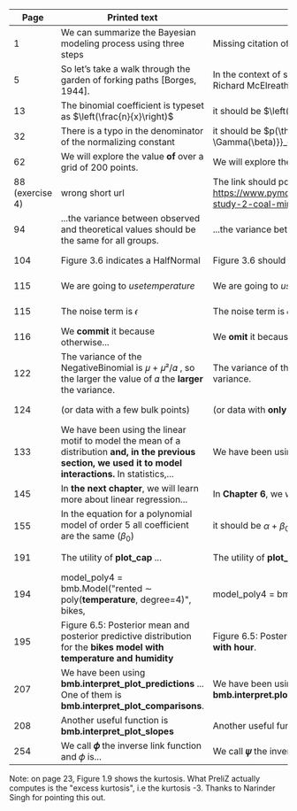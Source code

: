 | Page | Printed text | Correct text | Thanks |
|------|--------------|--------------|------|
| 1 | We can summarize the Bayesian modeling process using three steps | Missing citation of [Bayesian Data Analysis](https://sites.stat.columbia.edu/gelman/book) by Gelman et al | Bob Carpenter |
| 5 | So let’s take a walk through the garden of forking paths [Borges, 1944]. | In the context of statistics the "garden of forking paths" appears mentioned By [Andrew Gelman](http://www.stat.columbia.edu/~gelman/research/unpublished/p_hacking.pdf), Richard McElreath in his book [Statistical Rethinking](https://xcelab.net/rm/), see also this [wikipedia entry](https://en.wikipedia.org/wiki/Forking_paths_problem) | Bob Carpenter |
| 13 | The binomial coefficient is typeset as $\left(\frac{n}{x}\right)$ | it should be $\left(n\atop{}x\right)$ | Chris Hansen |
| 32 | There is a typo in the denominator of the normalizing constant | it should be $p(\theta) = \underbrace{\frac{\Gamma(\alpha) \Gamma(\beta)}{\Gamma(\alpha) + \Gamma(\beta)}}_{\text{normalizing constant}} \;\; \theta^{\alpha-1} (1-\theta)^{\beta-1}$ | XIN Hongwei |
| 62 | We will explore the value **of** over a grid of 200 points. |  We will explore the value over a grid of 200 points.| dweights |
| 88 (exercise 4) | wrong  short url  | The link should point to https://www.pymc.io/projects/docs/en/stable/learn/core_notebooks/pymc_overview.html#case-study-2-coal-mining-disasters  | DrEntropy |
| 94 | ...the variance between observed and theoretical values should be the same for all groups.| ...the variance between observed and theoretical values should be unique for each group. |  Kenji Oman  |
| 104 | Figure 3.6 indicates a HalfNormal |  Figure 3.6 should indicate a Gamma | Jacob Warren  |
| 115 | We are going to *usetemperature* | We are going to *use temperature* | Kenji Oman |
| 115 | The noise term is 𝜖 | The noise term is 𝜎 | Parrenin Frédéric |
| 116 | We **commit** it because otherwise... | We **omit** it because otherwise... | Kenji Oman |
| 122 | The variance of the NegativeBinomial is 𝜇 + 𝜇²/𝛼 , so the larger the value of 𝛼 the **larger** the variance. | The variance of the NegativeBinomial is 𝜇 + 𝜇²/𝛼 , so the larger the value of 𝛼 the **smaller** the variance.     |  Tomás Capretto  |
| 124 | (or data with a few bulk points)  | (or data with **only** a few bulk points) | Kenji Oman |
| 133 | We have been using the linear motif to model the mean of a distribution **and, in the previous section, we used it to model interactions.** In statistics,... | We have been using the linear motif to model the mean of a distribution.  In statistics,...  | Jacob Warren |
| 145 | In **the next chapter**, we will learn more about linear regression... | In **Chapter 6**, we will learn more about linear regression... | Tomás Capretto |
| 155 | In the equation for a polynomial model of order 5 all coefficient are the same ($\beta_{0}$) | it should be $\alpha + \beta_0 x + \beta_1 x^2 + \beta_2 x^3 + \beta_3 x^4 + \beta_4 x^5$ | Jarvin Jeffrey Gallego |
| 191 |  The utility of **plot_cap** ... | The utility of **plot_predictions**... | Tomás Capretto  |
| 194 | model_poly4 = bmb.Model("rented ∼ poly(**temperature**, degree=4)", bikes, | model_poly4 = bmb.Model("rented ∼ poly(**hour**, degree=4)", bikes, | Jacob Warren |
| 195 | Figure 6.5: Posterior mean and posterior predictive distribution for the **bikes model with temperature and humidity** | Figure 6.5: Posterior mean and posterior predictive distribution for the **polynomial bikes models with hour**. | Jacob Warren |
| 207 | We have been using **bmb.interpret_plot_predictions** ... One of them is **bmb.interpret_plot_comparisons**. | We have been using **bmb.interpret.plot_predictions** ... One of them is **bmb.interpret.plot_comparisons**.|  Tomás Capretto  |
| 208 | Another useful function is **bmb.interpret_plot_slopes** | Another useful function is **bmb.interpret.plot_slopes**  |  Tomás Capretto |
| 254 | We call **𝜙** the inverse link function and 𝜙 is... | We call **𝜓** the inverse link function and 𝜙 is... | Jacob Warren |


Note: on page 23, Figure 1.9 shows the kurtosis. What PreliZ actually computes is the "excess kurtosis", i.e the kurtosis -3. Thanks to Narinder Singh for pointing this out.